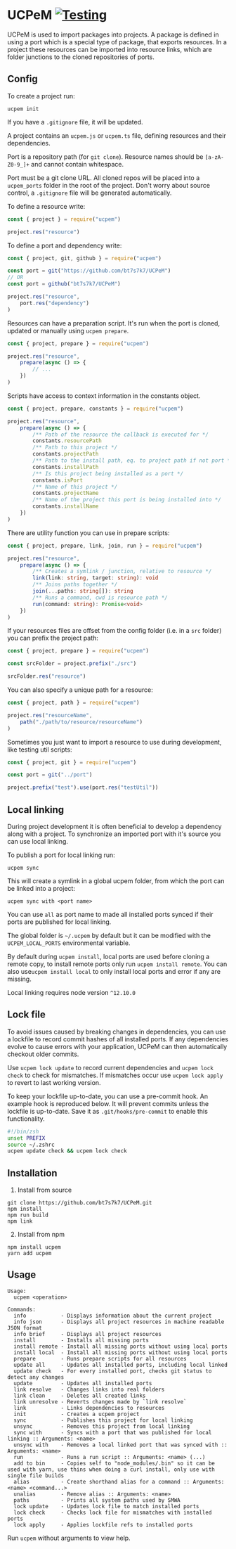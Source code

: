 # UCPeM [![Testing](https://github.com/bt7s7k7/UCPeM/workflows/Testing/badge.svg)](https://github.com/bt7s7k7/UCPeM/actions?query=workflow%3ATesting)
UCPeM is used to import packages into projects. A package is defined in using a port which is a special type of package, that exports resources. In a project these resources can be imported into resource links, which are folder junctions to the cloned repositories of ports. 

## Config
To create a project run: 
```
ucpem init
```
If you have a `.gitignore` file, it will be updated.

A project contains an `ucpem.js` or `ucpem.ts` file, defining resources and their dependencies. 

Port is a repository path (for `git clone`). Resource names should be `[a-zA-Z0-9_]+` and cannot contain whitespace.

Port must be a git clone URL. All cloned repos will be placed into a `ucpem_ports` folder in the root of the project. Don't worry about source control, a `.gitignore` file will be generated automatically.

To define a resource write:
```js
const { project } = require("ucpem")

project.res("resource")
```

To define a port and dependency write:
```js
const { project, git, github } = require("ucpem")

const port = git("https://github.com/bt7s7k7/UCPeM")
// OR
const port = github("bt7s7k7/UCPeM")

project.res("resource",
    port.res("dependency")
)
```

Resources can have a preparation script. It's run when the port is cloned, updated or manually using `ucpem prepare`. 
```js
const { project, prepare } = require("ucpem")

project.res("resource",
    prepare(async () => {
        // ...
    })
)
```

Scripts have access to context information in the constants object.
```js
const { project, prepare, constants } = require("ucpem")

project.res("resource",
    prepare(async () => {
        /** Path of the resource the callback is executed for */
        constants.resourcePath
        /** Path to this project */
        constants.projectPath
        /** Path to the install path, eq. to project path if not port */
        constants.installPath
        /** Is this project being installed as a port */
        constants.isPort
        /** Name of this project */
        constants.projectName
        /** Name of the project this port is being installed into */
        constants.installName
    })
)
```

There are utility function you can use in prepare scripts:
```ts
const { project, prepare, link, join, run } = require("ucpem")

project.res("resource",
    prepare(async () => {
        /** Creates a symlink / junction, relative to resource */
        link(link: string, target: string): void
        /** Joins paths together */
        join(...paths: string[]): string
        /** Runs a command, cwd is resource path */
        run(command: string): Promise<void>
    })
)
```

If your resources files are offset from the config folder (i.e. in a `src` folder) you can prefix the project path:
```js
const { project, prepare } = require("ucpem")

const srcFolder = project.prefix("./src")

srcFolder.res("resource")
```

You can also specify a unique path for a resource:
```js
const { project, path } = require("ucpem")

project.res("resourceName",
    path("./path/to/resource/resourceName")
)
```

Sometimes you just want to import a resource to use during development, like testing util scripts:
```js
const { project, git } = require("ucpem")

const port = git("../port")

project.prefix("test").use(port.res("testUtil"))
```

## Local linking
During project development it is often beneficial to develop a dependency along with a project. To synchronize an imported port with it's source you can use local linking.

To publish a port for local linking run:
```
ucpem sync
```
This will create a symlink in a global ucpem folder, from which the port can be linked into a project:
```
ucpem sync with <port name>
```
You can use `all` as port name to made all installed ports synced if their ports are published for local linking.

The global folder is `~/.ucpem` by default but it can be modified with the `UCPEM_LOCAL_PORTS` environmental variable.

By default during `ucpem install`, local ports are used before cloning a remote copy, to install remote ports only run `ucpem install remote`. You can also use`ucpem install local` to only install local ports and error if any are missing. 

Local linking requires node version `^12.10.0`

## Lock file

To avoid issues caused by breaking changes in dependencies, you can use a lockfile to record commit hashes of all installed ports. If any dependencies evolve to cause errors with your application, UCPeM can then automatically checkout older commits.

Use `ucpem lock update` to record current dependencies and `ucpem lock check` to check for mismatches. If mismatches occur use `ucpem lock apply` to revert to last working version.

To keep your lockfile up-to-date, you can use a pre-commit hook. An example hook is reproduced below. It will prevent commits unless the lockfile is up-to-date. Save it as `.git/hooks/pre-commit` to enable this functionality.

```bash
#!/bin/zsh
unset PREFIX
source ~/.zshrc
ucpem update check && ucpem lock check
```

## Installation
1. Install from source
```
git clone https://github.com/bt7s7k7/UCPeM.git
npm install
npm run build
npm link
```
2. Install from npm
```
npm install ucpem
yarn add ucpem
```
## Usage
```
Usage:
  ucpem <operation>

Commands:
  info           - Displays information about the current project
  info json      - Displays all project resources in machine readable JSON format
  info brief     - Displays all project resources
  install        - Installs all missing ports
  install remote - Install all missing ports without using local ports
  install local  - Install all missing ports without using local ports
  prepare        - Runs prepare scripts for all resources
  update all     - Updates all installed ports, including local linked
  update check   - For every installed port, checks git status to detect any changes
  update         - Updates all installed ports
  link resolve   - Changes links into real folders
  link clean     - Deletes all created links
  link unresolve - Reverts changes made by `link resolve`
  link           - Links dependencies to resources
  init           - Creates a ucpem project
  sync           - Publishes this project for local linking
  unsync         - Removes this project from local linking
  sync with      - Syncs with a port that was published for local linking :: Arguments: <name>
  unsync with    - Removes a local linked port that was synced with :: Arguments: <name>
  run            - Runs a run script :: Arguments: <name> (...)
  add to bin     - Copies self to "node_modules/.bin" so it can be used with yarn, use thins when doing a curl install, only use with single file builds
  alias          - Create shorthand alias for a command :: Arguments: <name> <command...>
  unalias        - Remove alias :: Arguments: <name>
  paths          - Prints all system paths used by SMWA
  lock update    - Updates lock file to match installed ports
  lock check     - Checks lock file for mismatches with installed ports
  lock apply     - Applies lockfile refs to installed ports
```
Run `ucpem` without arguments to view help.
